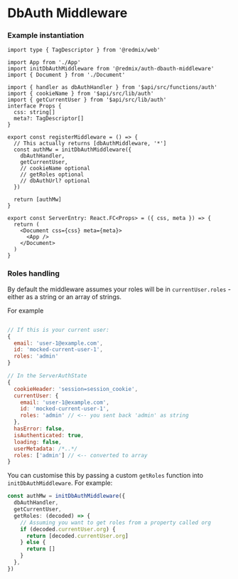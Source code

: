# DbAuth Middleware

### Example instantiation

```tsx filename='entry.server.tsx'
import type { TagDescriptor } from '@redmix/web'

import App from './App'
import initDbAuthMiddleware from '@redmix/auth-dbauth-middleware'
import { Document } from './Document'

import { handler as dbAuthHandler } from '$api/src/functions/auth'
import { cookieName } from '$api/src/lib/auth'
import { getCurrentUser } from '$api/src/lib/auth'
interface Props {
  css: string[]
  meta?: TagDescriptor[]
}

export const registerMiddleware = () => {
  // This actually returns [dbAuthMiddleware, '*']
  const authMw = initDbAuthMiddleware({
    dbAuthHandler,
    getCurrentUser,
    // cookieName optional
    // getRoles optional
    // dbAuthUrl? optional
  })

  return [authMw]
}

export const ServerEntry: React.FC<Props> = ({ css, meta }) => {
  return (
    <Document css={css} meta={meta}>
      <App />
    </Document>
  )
}
```

### Roles handling

By default the middleware assumes your roles will be in `currentUser.roles` - either as a string or an array of strings.

For example

```js

// If this is your current user:
{
  email: 'user-1@example.com',
  id: 'mocked-current-user-1',
  roles: 'admin'
}

// In the ServerAuthState
{
  cookieHeader: 'session=session_cookie',
  currentUser: {
    email: 'user-1@example.com',
    id: 'mocked-current-user-1',
    roles: 'admin' // <-- you sent back 'admin' as string
  },
  hasError: false,
  isAuthenticated: true,
  loading: false,
  userMetadata: /*..*/
  roles: ['admin'] // <-- converted to array
}
```

You can customise this by passing a custom `getRoles` function into `initDbAuthMiddleware`. For example:

```ts
const authMw = initDbAuthMiddleware({
  dbAuthHandler,
  getCurrentUser,
  getRoles: (decoded) => {
    // Assuming you want to get roles from a property called org
    if (decoded.currentUser.org) {
      return [decoded.currentUser.org]
    } else {
      return []
    }
  },
})
```
